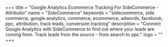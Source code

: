 +++
title = "Google Analytics Ecommerce Tracking For SideCommerce - Attributio"
name = "SideCommerce"
keywords = "sidecommerce, side commerce, google analytics, commerce, ecommerce, adwords, facebook, ppc, attribution, track leads, conversion tracking"
description = "Connect Google Analytics with SideCommerce to find out where your leads are coming from. Track leads from the source - from search to ppc."
logo = ""
+++
